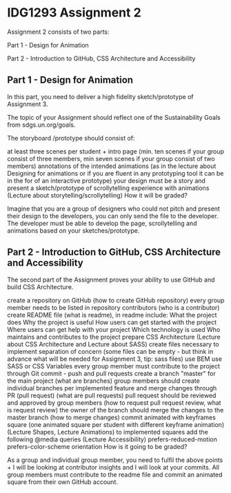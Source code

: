 # IDG1293 Assignment 2

Assignment 2 consists of two parts:

Part 1 - Design for Animation

Part 2 - Introduction to GitHub, CSS Architecture and Accessibility



## Part 1 - Design for Animation 

In this part, you need to deliver a high fidelity sketch/prototype of Assignment 3.

The topic of your Assignment should reflect one of the Sustainability Goals from sdgs.un.org/goals.



The storyboard /prototype should consist of:

at least three scenes per student + intro page (min. ten scenes if your group consist of three members, min seven scenes if your group consist of two members)
annotations of the intended animations (as in the lecture about Designing for animations or if you are fluent in any prototyping tool it can be in the for of an interactive prototype)
your design must be a story and present a sketch/prototype of scrollytelling experience with animations (Lecture about storytelling/scrollytelling)
How it will be graded?

Imagine that you are a group of designers who could not pitch and present their design to the developers, you can only send the file to the developer. The developer must be able to develop the page, scrollytelling and animations based on your sketches/prototype.



## Part 2 - Introduction to GitHub, CSS Architecture and Accessibility

The second part of the Assignment proves your ability to use GitHub and build CSS Architecture.

create a repository on GitHub (how to create GitHub repository)
every group member needs to be listed in repository contributors (who is a contributor)
create README file (what is readme), in readme include:
What the project does
Why the project is useful
How users can get started with the project
Where users can get help with your project
Which technology is used
Who maintains and contributes to the project
prepare CSS Architecture (Lecture about CSS Architecture and Lecture about SASS)
create files necessary to implement separation of concern (some files can be empty - but think in advance what will be needed for Assignment 3, tip: sass files)
use BEM
use SASS or CSS Variables
every group member must contribute to the project through Git commit - push and pull requests
create a branch "master" for the main project (what are branches)
group members should create individual branches per implemented feature and merge changes through PR (pull request) (what are pull requests)
pull request should be reviewed and approved by group members (how to request pull request review, what is request review)
the owner of the branch should merge the changes to the master branch (how to merge changes)
commit animated with keyframes square (one animated square per student with different keyframe animation) (Lecture Shapes, Lecture Animations)
to implemented squares add the following @media queries (Lecture Accessibility)
prefers-reduced-motion
prefers-color-scheme
orientation
How is it going to be graded?

As a group and individual group member, you need to fulfil the above points + I will be looking at contributor insights and I will look at your commits. All group members must contribute to the readme file and commit an animated square from their own GitHub account.


